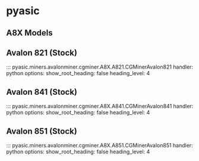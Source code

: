 # pyasic
## A8X Models

## Avalon 821 (Stock)
::: pyasic.miners.avalonminer.cgminer.A8X.A821.CGMinerAvalon821
    handler: python
    options:
        show_root_heading: false
        heading_level: 4

## Avalon 841 (Stock)
::: pyasic.miners.avalonminer.cgminer.A8X.A841.CGMinerAvalon841
    handler: python
    options:
        show_root_heading: false
        heading_level: 4

## Avalon 851 (Stock)
::: pyasic.miners.avalonminer.cgminer.A8X.A851.CGMinerAvalon851
    handler: python
    options:
        show_root_heading: false
        heading_level: 4

